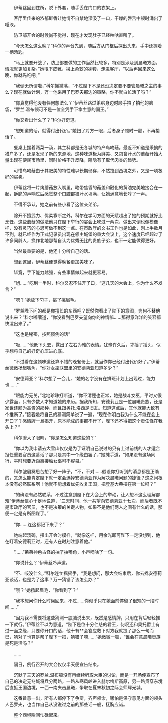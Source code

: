 　　伊蒂丝回到住所，脱下外套，随手丢在门口的衣架上。

　　客厅里传来的浓郁鲜香让她情不自禁地深吸了一口，干燥的唇舌中顿时涌出了唾液。

　　防卫部开会的时候尚不觉得，现在才发现肚子已经咕咕直叫了。

　　“今天怎么这么晚？”科尔的声音先到，随后方从门框后探出头来，手中还握着一柄汤匙。

　　“马上就要开战了，防卫部要做的工作当然比较多，特别是涉及到晨曦方面，情况就更加复杂。”她甩下皮靴，换上柔软的袜套，走进客厅，“以后再回来这么晚，你就先吃吧。”

　　“我倒无所谓啦，”科尔撇撇嘴，“不过陛下不是还没决定要不要管晨曦之主的事么？现在就做计划，万一他采用了巴罗夫那边的策略，你不就白忙活了吗？”

　　“你真觉得他没有任何想法么？”伊蒂丝路过弟弟身边时顺手拍了拍他的脑袋，“罗兰.温布顿可不是一位全凭手下拿主意的国王。”

　　“你又看出什么了？”科尔好奇道。

　　“想知道的话，就得付出代价。”她扫了对方一眼，后者身子顿时一颤，不再接话了。

　　餐桌上摆着两菜一汤，其主料都是无冬城的特产鸟吻菇。最近不知道是采摘的猎户多了，还是发现了新的来源地，这种味道极为鲜美、又包含汁水的蘑菇开始大量出现在便民市场里，同时价格不升反降，隐隐有了取代肉类的趋势。

　　可惜鸟吻菇由于其肥美的特性难以长期储存，不然拉到西境之外，又是一项极好的买卖。

　　伊蒂丝将一片烤蘑菇放入嘴里，略带焦香的菇盖和融化的黄油完美地接合在一起，酥脆的声响过后感觉整个口腔都被汁水填满，让她满意地长哼了一声。

　　不得不承认，她之前有些小看了这位亲弟弟。

　　除开不擅武力、优柔寡断之外，科尔在学习方面的天赋超出了她的预期就好比烹饪，这些蘑菇的做法他只在陛下举行的宴会上吃过一两次，做出来倒也像模像样，没有灵巧的心思可做不到这一点。在市政厅的文书工作也是如此，刚上手数月不到，就已经作为正式记录员出现在领主城堡的重大会议上，这个速度已经超过了许多同龄人，换作北地那帮自认为优秀无比的贵族子弟，也不一定能做得更好。

　　当然最重要的是，他还十分听自己的话。

　　想到这里，伊蒂丝便觉得晚餐更加美味了。

　　毕竟，手下能力越强，有些事情做起来就更容易。

　　“姐……”吃到一半时，科尔又忍不住开了口，“这几天的大会上，你为什么不发言？”

　　“嗯？”她放下勺子，挑了挑眉毛。

　　“罗兰陛下问的都是你擅长的东西吧？既然你看出了陛下的意图，为何不替他说出来？”科尔嘟囔道，“你没看到巴罗夫望向你的神情嘛……那得意洋洋的笑容都快溢出来了。”

　　“这也是秘密，按照惯例的话”

　　“呃……”他低下头去，露出了左右为难的表情。犹豫许久后，才摇了摇头，似乎想将自己的好奇心压进心底。

　　“不过看在这顿味道还算不错的晚餐份上，就当作你已经付出代价好了。”伊蒂丝微微扬起嘴角，“你对女巫联盟里的安德莉亚知道多少？”

　　“安德莉亚？”科尔想了一会儿，“她的名字没有在排班计划上出现过，能力也……”

　　“跟能力无关，”北地珍珠打断道，“你不清楚也正常，她是战斗女巫，平时又很少露面，只有少数人才知道她的来历。据我所知，安德莉亚是一位晨曦贵族，还是家世还颇为高贵的那种，而且跟奥托.洛西是旧友。知道这点后，其他就能大致有个推断了。”接着她将自己的猜测简单说了一遍，“现在你明白我为什么不能在会上开口了？感情牌一旦揭开，原本能成的事都不行了，陛下还不得把这个责任怪在我头上？”

　　科尔瞪大了眼睛，“你是怎么知道这些的？”

　　“你以为我申请去大雪山仅仅是为了证明自己说过的只有上过前线的人才适合担任重要官员这番话？那只是其中一个缘由罢了，”她摊手道，“如果没有这场同行，平时想要近距离接触女巫可不容易。”

　　科尔皱眉冥思苦想了好一阵子，“不，不对……假设你打听到的消息都是正确的，又怎么能肯定陛下就一定会选择安德莉亚作为解决晨曦问题的捷径？这之间根本没有必然联系啊！他就不能想着优先收复王国，把登基大典摆在第一位吗？”

　　“的确没有必然联系，不过注意到陛下在大会上的举动，让人想不这么理解都难”伊蒂丝信心十足地说道，“三天时间，他一共望向安德莉亚十七次，而后者既不是市政厅的官员，也不是决策的关键人物，如果不是他们两人之间有什么的话，那便一定是有所图谋了。”

　　“你……连这都记下来了？”

　　她端起汤碗，摆出开会时模样，“就像这样，用余光即可陛下一定没想到，他在盯着安德莉亚时，还有人在时刻注意着他。”

　　“……”弟弟神色古怪的抽了抽嘴角，小声嘀咕了一句。

　　“你说什么？”伊蒂丝冷声道。

　　“不、咳没什么，”科尔连忙摇摇手，“我是想问，那大会结束后，你去找安德莉亚谈话，也是为了这事？万一猜错了该怎么办？”

　　“哦？”她扬起眉毛，“你看到了？”

　　“我本想问你什么时候回来，不过……你似乎只在她面前停留了很短的一段时间……”

　　“因为我不需要将这些猜测一股脑说出来，既然是感情牌，只用在背后轻轻推一下就行。”伊蒂丝不以为意道，“陛下是位十分仁慈的君王，何况还和奥托爵士有过一面之缘，只要你开口的话，他十有**会答应救下对方我就提了那么一句而已，猜对了也算是帮了陛下一把，猜错了嘛……”她微微一顿，“谁会在意晨曦贵族是死是活吗？”

　　……

　　隔日，例行召开的大会仅仅半天便宣告结束。

　　沉默了三天的罗兰.温布顿没有再继续听取大臣的讨论，而是一开场便宣布了自己的决定无冬城将兵分两路，一路从寒风岭进入赫尔梅斯高原，另一路贯穿东境后直抵王国边境，一西一南夹击晨曦，争取在夏末秋初之际会师辉光城。

　　这番旨意一出，所有人都停下了争辩，齐声领命，哪怕是保守意见方面的领头人巴罗夫，也当作自己从没说过之前的那些话一般，抚胸应诺。

　　整个西境瞬间忙碌起来。
